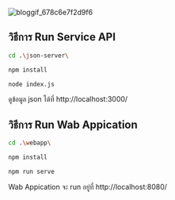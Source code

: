 ![bloggif_678c6e7f2d9f6](https://github.com/user-attachments/assets/959aeab2-8718-4ac9-8dda-6b7649ef6ccf)


## วิธีการ Run Service API

```bash
cd .\json-server\
```

```bash
npm install
```

```bash
node index.js
```

ดูข้อมูล json ได้ที่ http://localhost:3000/

## วิธีการ Run Wab Appication

```bash
cd .\webapp\
```

```bash
npm install
```

```bash
npm run serve
```

Wab Appication จะ run อยู่ที่ http://localhost:8080/
